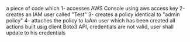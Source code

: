 a piece of code which 
1- accesses AWS Console using aws access key 
2- creates an IAM user called "Test"
3- creates a policy identical to "admin policy" 
4- attaches the policy to IaAm user which has been created 
all actions built usig client Boto3 API, credentials are not valid, user shall update to his credentials
